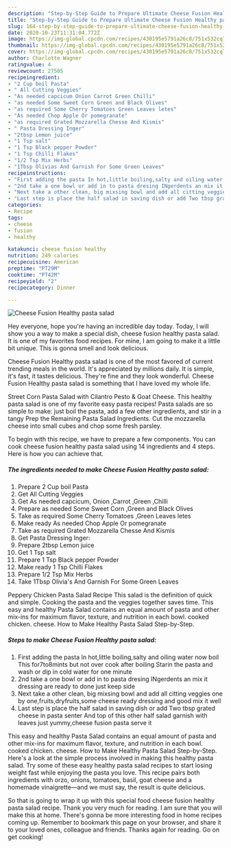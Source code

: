 ```yaml
---
description: "Step-by-Step Guide to Prepare Ultimate Cheese Fusion Healthy pasta salad"
title: "Step-by-Step Guide to Prepare Ultimate Cheese Fusion Healthy pasta salad"
slug: 164-step-by-step-guide-to-prepare-ultimate-cheese-fusion-healthy-pasta-salad
date: 2020-10-23T11:31:04.772Z
image: https://img-global.cpcdn.com/recipes/430195e5791a26c8/751x532cq70/cheese-fusion-healthy-pasta-salad-recipe-main-photo.jpg
thumbnail: https://img-global.cpcdn.com/recipes/430195e5791a26c8/751x532cq70/cheese-fusion-healthy-pasta-salad-recipe-main-photo.jpg
cover: https://img-global.cpcdn.com/recipes/430195e5791a26c8/751x532cq70/cheese-fusion-healthy-pasta-salad-recipe-main-photo.jpg
author: Charlotte Wagner
ratingvalue: 4
reviewcount: 27505
recipeingredient:
- "2 Cup boil Pasta"
- " All Cutting Veggies"
- "As needed capcicum Onion Carrot Green Chilli"
- "as needed Some Sweet Corn Green and Black Olives"
- "as required Some Cherry Tomatoes Green Leaves letes"
- "As needed Chop Apple Or pomegranate"
- "as required Grated Mozzarella Chesse And Kismis"
- " Pasta Dressing Inger"
- "2tbsp Lemon juice"
- "1 Tsp salt"
- "1 Tsp Black pepper Powder"
- "1 Tsp Chilli Flakes"
- "1/2 Tsp Mix Herbs"
- "1Tbsp Olivias And Garnish For Some Green Leaves"
recipeinstructions:
- "First adding the pasta In hot,little boiling,salty and oiling water now boil This for7to8mints but not over cook after boiling Starin the pasta and wash or dip in cold water for one minute"
- "2nd take a one bowl or add in to pasta dresing INgerdents an mix it dressing are ready to done just keep side"
- "Next take a other clean, big mixsing bowl and add all citting veggies one by one,fruits,dryfruits,some cheese ready dressing and good mix it well"
- "Last step is place the half salad in saving dish or add Two tbsp grated cheese in pasta senter And top of this other half salad garnish with leaves just yummy,cheese fusion pasta serve it"
categories:
- Recipe
tags:
- cheese
- fusion
- healthy

katakunci: cheese fusion healthy 
nutrition: 249 calories
recipecuisine: American
preptime: "PT29M"
cooktime: "PT42M"
recipeyield: "2"
recipecategory: Dinner

---
```



![Cheese Fusion Healthy pasta salad](https://img-global.cpcdn.com/recipes/430195e5791a26c8/751x532cq70/cheese-fusion-healthy-pasta-salad-recipe-main-photo.jpg)

Hey everyone, hope you're having an incredible day today. Today, I will show you a way to make a special dish, cheese fusion healthy pasta salad. It is one of my favorites food recipes. For mine, I am going to make it a little bit unique. This is gonna smell and look delicious.

Cheese Fusion Healthy pasta salad is one of the most favored of current trending meals in the world. It's appreciated by millions daily. It is simple, it's fast, it tastes delicious. They're fine and they look wonderful. Cheese Fusion Healthy pasta salad is something that I have loved my whole life.

Street Corn Pasta Salad with Cilantro Pesto &amp; Goat Cheese. This healthy pasta salad is one of my favorite easy pasta recipes! Pasta salads are so simple to make: just boil the pasta, add a few other ingredients, and stir in a tangy Prep the Remaining Pasta Salad Ingredients. Cut the mozzarella cheese into small cubes and chop some fresh parsley.


To begin with this recipe, we have to prepare a few components. You can cook cheese fusion healthy pasta salad using 14 ingredients and 4 steps. Here is how you can achieve that.

<!--inarticleads1-->

##### The ingredients needed to make Cheese Fusion Healthy pasta salad:

1. Prepare 2 Cup boil Pasta
1. Get  All Cutting Veggies
1. Get As needed capcicum, Onion ,Carrot ,Green ,Chilli
1. Prepare as needed Some Sweet Corn ,Green and Black Olives
1. Take as required Some Cherry Tomatoes ,Green Leaves letes
1. Make ready As needed Chop Apple Or pomegranate
1. Take as required Grated Mozzarella Chesse And Kismis
1. Get  Pasta Dressing Inger:
1. Prepare 2tbsp Lemon juice
1. Get 1 Tsp salt
1. Prepare 1 Tsp Black pepper Powder
1. Make ready 1 Tsp Chilli Flakes
1. Prepare 1/2 Tsp Mix Herbs
1. Take 1Tbsp Olivia&#39;s And Garnish For Some Green Leaves


Peppery Chicken Pasta Salad Recipe This salad is the definition of quick and simple. Cooking the pasta and the veggies together saves time. This easy and healthy Pasta Salad contains an equal amount of pasta and other mix-ins for maximum flavor, texture, and nutrition in each bowl. cooked chicken. cheese. How to Make Healthy Pasta Salad Step-by-Step. 

<!--inarticleads2-->

##### Steps to make Cheese Fusion Healthy pasta salad:

1. First adding the pasta In hot,little boiling,salty and oiling water now boil This for7to8mints but not over cook after boiling Starin the pasta and wash or dip in cold water for one minute
1. 2nd take a one bowl or add in to pasta dresing INgerdents an mix it dressing are ready to done just keep side
1. Next take a other clean, big mixsing bowl and add all citting veggies one by one,fruits,dryfruits,some cheese ready dressing and good mix it well
1. Last step is place the half salad in saving dish or add Two tbsp grated cheese in pasta senter And top of this other half salad garnish with leaves just yummy,cheese fusion pasta serve it


This easy and healthy Pasta Salad contains an equal amount of pasta and other mix-ins for maximum flavor, texture, and nutrition in each bowl. cooked chicken. cheese. How to Make Healthy Pasta Salad Step-by-Step. Here&#39;s a look at the simple process involved in making this healthy pasta salad. Try some of these easy healthy pasta salad recipes to start losing weight fast while enjoying the pasta you love. This recipe pairs both ingredients with orzo, onions, tomatoes, basil, goat cheese and a homemade vinaigrette—and we must say, the result is quite delicious. 

So that is going to wrap it up with this special food cheese fusion healthy pasta salad recipe. Thank you very much for reading. I am sure that you will make this at home. There's gonna be more interesting food in home recipes coming up. Remember to bookmark this page on your browser, and share it to your loved ones, colleague and friends. Thanks again for reading. Go on get cooking!
